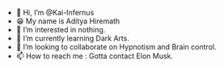 - 👋 Hi, I’m @Kai-Infernus
- 😁 My name is Aditya Hiremath 
- 👀 I’m interested in nothing.
- 🌱 I’m currently learning Dark Arts.
- 💞️ I’m looking to collaborate on Hypnotism and Brain control.
- 📫 How to reach me : Gotta contact Elon Musk.

<!---
Kai-Infernus/Kai-Infernus is a ✨ special ✨ repository because its `README.md` (this file) appears on your GitHub profile.
You can click the Preview link to take a look at your changes.
--->
